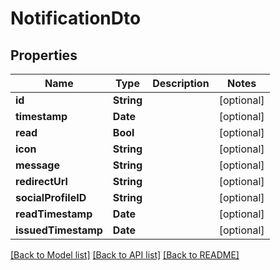 # NotificationDto

## Properties
Name | Type | Description | Notes
------------ | ------------- | ------------- | -------------
**id** | **String** |  | [optional] 
**timestamp** | **Date** |  | [optional] 
**read** | **Bool** |  | [optional] 
**icon** | **String** |  | [optional] 
**message** | **String** |  | [optional] 
**redirectUrl** | **String** |  | [optional] 
**socialProfileID** | **String** |  | [optional] 
**readTimestamp** | **Date** |  | [optional] 
**issuedTimestamp** | **Date** |  | [optional] 

[[Back to Model list]](../README.md#documentation-for-models) [[Back to API list]](../README.md#documentation-for-api-endpoints) [[Back to README]](../README.md)


